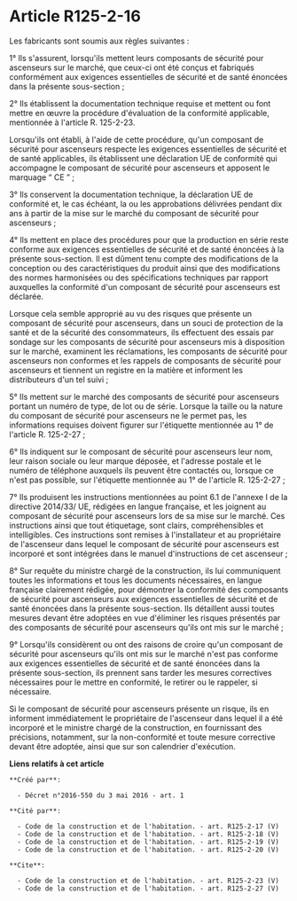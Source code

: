 # Article R125-2-16

Les fabricants sont soumis aux règles suivantes : 

1° Ils s'assurent, lorsqu'ils mettent leurs composants de sécurité pour ascenseurs sur le marché, que ceux-ci ont été conçus
et fabriqués conformément aux exigences essentielles de sécurité et de santé énoncées dans la présente sous-section ; 

2° Ils établissent la documentation technique requise et mettent ou font mettre en œuvre la procédure d'évaluation de la
conformité applicable, mentionnée à l'article R. 125-2-23. 

Lorsqu'ils ont établi, à l'aide de cette procédure, qu'un composant de sécurité pour ascenseurs respecte les exigences
essentielles de sécurité et de santé applicables, ils établissent une déclaration UE de conformité qui accompagne le
composant de sécurité pour ascenseurs et apposent le marquage “ CE ” ; 

3° Ils conservent la documentation technique, la déclaration UE de conformité et, le cas échéant, la ou les approbations
délivrées pendant dix ans à partir de la mise sur le marché du composant de sécurité pour ascenseurs ; 

4° Ils mettent en place des procédures pour que la production en série reste conforme aux exigences essentielles de sécurité
et de santé énoncées à la présente sous-section. Il est dûment tenu compte des modifications de la conception ou des
caractéristiques du produit ainsi que des modifications des normes harmonisées ou des spécifications techniques par rapport
auxquelles la conformité d'un composant de sécurité pour ascenseurs est déclarée. 

Lorsque cela semble approprié au vu des risques que présente un composant de sécurité pour ascenseurs, dans un souci de
protection de la santé et de la sécurité des consommateurs, ils effectuent des essais par sondage sur les composants de
sécurité pour ascenseurs mis à disposition sur le marché, examinent les réclamations, les composants de sécurité pour
ascenseurs non conformes et les rappels de composants de sécurité pour ascenseurs et tiennent un registre en la matière et
informent les distributeurs d'un tel suivi ; 

5° Ils mettent sur le marché des composants de sécurité pour ascenseurs portant un numéro de type, de lot ou de série.
Lorsque la taille ou la nature du composant de sécurité pour ascenseurs ne le permet pas, les informations requises doivent
figurer sur l'étiquette mentionnée au 1° de l'article R. 125-2-27 ; 

6° Ils indiquent sur le composant de sécurité pour ascenseurs leur nom, leur raison sociale ou leur marque déposée, et
l'adresse postale et le numéro de téléphone auxquels ils peuvent être contactés ou, lorsque ce n'est pas possible, sur
l'étiquette mentionnée au 1° de l'article R. 125-2-27 ; 

7° Ils produisent les instructions mentionnées au point 6.1 de l'annexe I de la directive 2014/33/ UE, rédigées en langue
française, et les joignent au composant de sécurité pour ascenseurs lors de sa mise sur le marché. Ces instructions ainsi que
tout étiquetage, sont clairs, compréhensibles et intelligibles. Ces instructions sont remises à l'installateur et au
propriétaire de l'ascenseur dans lequel le composant de sécurité pour ascenseurs est incorporé et sont intégrées dans le
manuel d'instructions de cet ascenseur ; 

8° Sur requête du ministre chargé de la construction, ils lui communiquent toutes les informations et tous les documents
nécessaires, en langue française clairement rédigée, pour démontrer la conformité des composants de sécurité pour ascenseurs
aux exigences essentielles de sécurité et de santé énoncées dans la présente sous-section. Ils détaillent aussi toutes
mesures devant être adoptées en vue d'éliminer les risques présentés par des composants de sécurité pour ascenseurs qu'ils
ont mis sur le marché ; 

9° Lorsqu'ils considèrent ou ont des raisons de croire qu'un composant de sécurité pour ascenseurs qu'ils ont mis sur le
marché n'est pas conforme aux exigences essentielles de sécurité et de santé énoncées dans la présente sous-section, ils
prennent sans tarder les mesures correctives nécessaires pour le mettre en conformité, le retirer ou le rappeler, si
nécessaire. 

Si le composant de sécurité pour ascenseurs présente un risque, ils en informent immédiatement le propriétaire de l'ascenseur
dans lequel il a été incorporé et le ministre chargé de la construction, en fournissant des précisions, notamment, sur la
non-conformité et toute mesure corrective devant être adoptée, ainsi que sur son calendrier d'exécution.

**Liens relatifs à cet article**

	**Créé par**:

	  - Décret n°2016-550 du 3 mai 2016 - art. 1

	**Cité par**:

	  - Code de la construction et de l'habitation. - art. R125-2-17 (V)
	  - Code de la construction et de l'habitation. - art. R125-2-18 (V)
	  - Code de la construction et de l'habitation. - art. R125-2-19 (V)
	  - Code de la construction et de l'habitation. - art. R125-2-20 (V)

	**Cite**:

	  - Code de la construction et de l'habitation. - art. R125-2-23 (V)
	  - Code de la construction et de l'habitation. - art. R125-2-27 (V)

